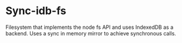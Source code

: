 # Sync-idb-fs

Filesystem that implements the node fs API and uses IndexedDB as a backend. Uses
a sync in memory mirror to achieve synchronous calls.
